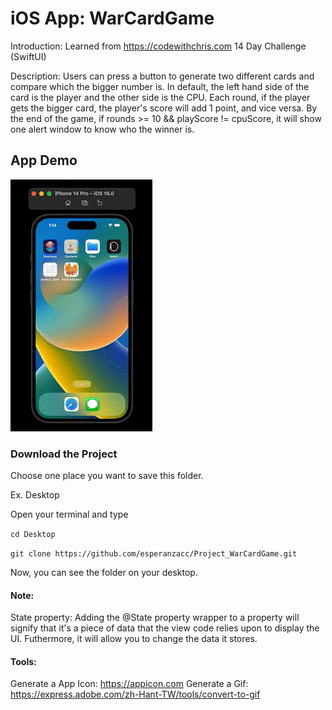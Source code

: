 # iOS App: WarCardGame

Introduction: Learned from https://codewithchris.com 14 Day Challenge (SwiftUI)

Description: Users can press a button to generate two different cards and compare which the bigger number is. In default, the left hand side of the card is the player and the other side is the CPU. Each round, if the player gets the bigger card, the player's score will add 1 point, and vice versa. By the end of the game, if rounds >= 10 && playScore != cpuScore, it will show one alert window to know who the winner is.

## App Demo

![image](https://github.com/esperanzacc/Project_WarCardGame/blob/main/GameDemo.gif)

### Download the Project

Choose one place you want to save this folder.

Ex. Desktop

Open your terminal and type

`cd Desktop`

`git clone https://github.com/esperanzacc/Project_WarCardGame.git`

Now, you can see the folder on your desktop.


#### Note:
State property: Adding the @State property wrapper to a property will signify that it's a piece of data that the view code relies upon to display the UI. Futhermore, it will allow you to change the data it stores.

#### Tools:
Generate a App Icon: https://appicon.com
Generate a Gif: https://express.adobe.com/zh-Hant-TW/tools/convert-to-gif


